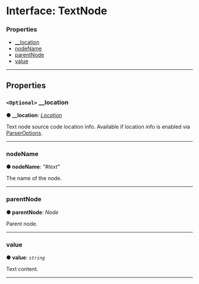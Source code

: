 # Interface: TextNode

### Properties

* [__location](#__location)
* [nodeName](#nodename)
* [parentNode](#parentnode)
* [value](#value)

---

## Properties

<a id="__location"></a>

### `<Optional>` __location

**● __location**: *[Location](../../source-code-location/location.md)*

Text node source code location info. Available if location info is enabled via [ParserOptions](../../optiona/parser-options.md).

___
<a id="nodename"></a>

###  nodeName

**● nodeName**: *"#text"*

The name of the node.

___
<a id="parentnode"></a>

###  parentNode

**● parentNode**: *Node*

Parent node.

___
<a id="value"></a>

###  value

**● value**: *`string`*

Text content.

___

